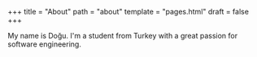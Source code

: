 +++
title = "About"
path = "about"
template = "pages.html"
draft = false
+++

My name is Doğu. I'm a student from Turkey with a great passion for software engineering.
